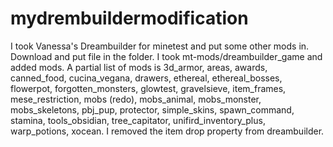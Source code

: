 # mydrembuildermodification
I took Vanessa's Dreambuilder for minetest and put some other mods in.
Download and put file in the <games> folder.
I took mt-mods/dreambuilder_game and added mods.
A partial list of mods is 3d_armor, areas, awards, canned_food, cucina_vegana, drawers, ethereal, ethereal_bosses, flowerpot, forgotten_monsters, glowtest, gravelsieve, item_frames, mese_restriction, mobs (redo), mobs_animal, mobs_monster, mobs_skeletons, pbj_pup, protector, simple_skins, spawn_command, stamina, tools_obsidian, tree_capitator, unifird_inventory_plus, warp_potions, xocean.
I removed the item drop property from dreambuilder.
